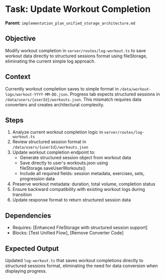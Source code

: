 # Task: Update Workout Completion
   **Parent:** `implementation_plan_unified_storage_architecture.md`

## Objective
Modify workout completion in `server/routes/log-workout.ts` to save workout data directly to structured sessions format using fileStorage, eliminating the current simple log approach.

## Context
Currently workout completion saves to simple format in `/data/workout-logs/workout-YYYY-MM-DD.json`. Progress tab expects structured sessions in `/data/users/{userId}/workouts.json`. This mismatch requires data converters and creates architectural complexity.

## Steps
1. Analyze current workout completion logic in `server/routes/log-workout.ts`
2. Review structured session format in `/data/users/{userId}/workouts.json`
3. Update workout completion endpoint to:
   - Generate structured session object from workout data
   - Save directly to user's workouts.json using fileStorage.saveUserWorkouts()
   - Include all required fields: session metadata, exercises, sets, progression data
4. Preserve workout metadata: duration, total volume, completion status
5. Ensure backward compatibility with existing workout logs during transition
6. Update response format to return structured session data

## Dependencies
- Requires: [Enhanced FileStorage with structured session support]
- Blocks: [Test Unified Flow], [Remove Converter Code]

## Expected Output
Updated `log-workout.ts` that saves workout completions directly to structured sessions format, eliminating the need for data conversion when displaying progress.